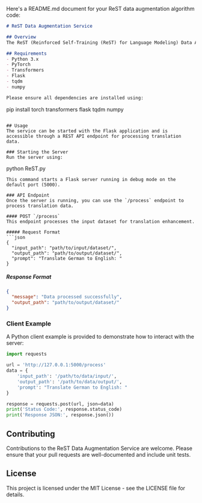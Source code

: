 Here's a README.md document for your ReST data augmentation algorithm code:

```markdown
# ReST Data Augmentation Service

## Overview
The ReST (Reinforced Self-Training (ReST) for Language Modeling) Data Augmentation Service is a Flask-based application designed to augment and enhance machine translation datasets through a sophisticated data processing and translation improvement cycle. It integrates deep learning models and COMET for translation quality assessment.

## Requirements
- Python 3.x
- PyTorch
- Transformers
- Flask
- tqdm
- numpy

Please ensure all dependencies are installed using:
```
pip install torch transformers flask tqdm numpy
```

## Usage
The service can be started with the Flask application and is accessible through a REST API endpoint for processing translation data.

### Starting the Server
Run the server using:
```
python ReST.py
```
This command starts a Flask server running in debug mode on the default port (5000).

### API Endpoint
Once the server is running, you can use the `/process` endpoint to process translation data.

#### POST `/process`
This endpoint processes the input dataset for translation enhancement.

##### Request Format
```json
{
  "input_path": "path/to/input/dataset/",
  "output_path": "path/to/output/dataset/",
  "prompt": "Translate German to English: "
}
```

##### Response Format
```json
{
  "message": "Data processed successfully",
  "output_path": "path/to/output/dataset/"
}
```

### Client Example
A Python client example is provided to demonstrate how to interact with the server:
```python
import requests

url = 'http://127.0.0.1:5000/process'
data = {
    'input_path': '/path/to/data/input/',
    'output_path': '/path/to/data/output/',
    'prompt': "Translate German to English: "
}

response = requests.post(url, json=data)
print('Status Code:', response.status_code)
print('Response JSON:', response.json())
```

## Contributing
Contributions to the ReST Data Augmentation Service are welcome. Please ensure that your pull requests are well-documented and include unit tests.

## License
This project is licensed under the MIT License - see the LICENSE file for details.
```